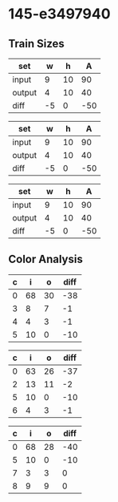 # 145-e3497940
## Train Sizes

|set|w|h|A|
|---|---|---|---|
|input|9|10|90|
|output|4|10|40|
|diff|-5|0|-50|


|set|w|h|A|
|---|---|---|---|
|input|9|10|90|
|output|4|10|40|
|diff|-5|0|-50|


|set|w|h|A|
|---|---|---|---|
|input|9|10|90|
|output|4|10|40|
|diff|-5|0|-50|


## Color Analysis

|c|i|o|diff|
|---|---|---|---|
|0|68|30|-38|
|3|8|7|-1|
|4|4|3|-1|
|5|10|0|-10|


|c|i|o|diff|
|---|---|---|---|
|0|63|26|-37|
|2|13|11|-2|
|5|10|0|-10|
|6|4|3|-1|


|c|i|o|diff|
|---|---|---|---|
|0|68|28|-40|
|5|10|0|-10|
|7|3|3|0|
|8|9|9|0|

